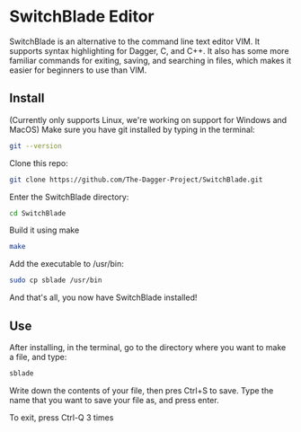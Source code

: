 # SwitchBlade Editor
SwitchBlade is an alternative to the command line text editor VIM. It supports syntax highlighting for Dagger, C, and C++. It also has some more familiar commands for exiting, saving, and searching in files, which makes it easier for beginners to use than VIM. 

## Install
(Currently only supports Linux, we're working on support for Windows and MacOS)
Make sure you have git installed by typing in the terminal:

```bash
git --version
```
Clone this repo:

```bash
git clone https://github.com/The-Dagger-Project/SwitchBlade.git
```
Enter the SwitchBlade directory:

```bash
cd SwitchBlade
```
Build it using make
```bash
make
```
Add the executable to /usr/bin:

```bash
sudo cp sblade /usr/bin
```

And that's all, you now have SwitchBlade installed!

## Use
After installing, in the terminal, go to the directory where you want to make a file, and type:

```bash
sblade
```

Write down the contents of your file, then pres Ctrl+S to save. Type the name that you want to save your file as, and press enter.

To exit, press Ctrl-Q 3 times
